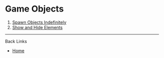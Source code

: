 # Game Objects

1. [Spawn Objects Indefinitely](./documents/01_spawn_objects_indefinitely.md)
2. [Show and Hide Elements](../UI/documents/01_show_hide_elements.md)

---
Back Links

* [Home](../index.md)